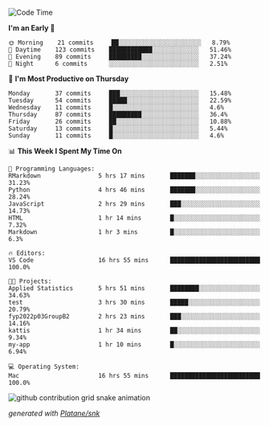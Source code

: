 <!--START_SECTION:waka-->
![Code Time](http://img.shields.io/badge/Code%20Time-78%20hrs%2055%20mins-blue)

**I'm an Early 🐤** 

```text
🌞 Morning    21 commits     ██░░░░░░░░░░░░░░░░░░░░░░░   8.79% 
🌆 Daytime    123 commits    ████████████░░░░░░░░░░░░░   51.46% 
🌃 Evening    89 commits     █████████░░░░░░░░░░░░░░░░   37.24% 
🌙 Night      6 commits      ░░░░░░░░░░░░░░░░░░░░░░░░░   2.51%

```
📅 **I'm Most Productive on Thursday** 

```text
Monday       37 commits     ███░░░░░░░░░░░░░░░░░░░░░░   15.48% 
Tuesday      54 commits     █████░░░░░░░░░░░░░░░░░░░░   22.59% 
Wednesday    11 commits     █░░░░░░░░░░░░░░░░░░░░░░░░   4.6% 
Thursday     87 commits     █████████░░░░░░░░░░░░░░░░   36.4% 
Friday       26 commits     ██░░░░░░░░░░░░░░░░░░░░░░░   10.88% 
Saturday     13 commits     █░░░░░░░░░░░░░░░░░░░░░░░░   5.44% 
Sunday       11 commits     █░░░░░░░░░░░░░░░░░░░░░░░░   4.6%

```


📊 **This Week I Spent My Time On** 

```text
💬 Programming Languages: 
RMarkdown                5 hrs 17 mins       ███████░░░░░░░░░░░░░░░░░░   31.23% 
Python                   4 hrs 46 mins       ███████░░░░░░░░░░░░░░░░░░   28.24% 
JavaScript               2 hrs 29 mins       ███░░░░░░░░░░░░░░░░░░░░░░   14.73% 
HTML                     1 hr 14 mins        █░░░░░░░░░░░░░░░░░░░░░░░░   7.32% 
Markdown                 1 hr 3 mins         █░░░░░░░░░░░░░░░░░░░░░░░░   6.3%

🔥 Editors: 
VS Code                  16 hrs 55 mins      █████████████████████████   100.0%

🐱‍💻 Projects: 
Applied Statistics       5 hrs 51 mins       ████████░░░░░░░░░░░░░░░░░   34.63% 
test                     3 hrs 30 mins       █████░░░░░░░░░░░░░░░░░░░░   20.79% 
fyp2022p03GroupB2        2 hrs 23 mins       ███░░░░░░░░░░░░░░░░░░░░░░   14.16% 
kattis                   1 hr 34 mins        ██░░░░░░░░░░░░░░░░░░░░░░░   9.34% 
my-app                   1 hr 10 mins        █░░░░░░░░░░░░░░░░░░░░░░░░   6.94%

💻 Operating System: 
Mac                      16 hrs 55 mins      █████████████████████████   100.0%

```


<!--END_SECTION:waka-->


<!--Snake Game-->
![github contribution grid snake animation](https://raw.githubusercontent.com/viggo-gascou/viggo-gascou/output/github-contribution-grid-snake.svg)

_generated with [Platane/snk](https://github.com/Platane/snk)_
<!--Snake Game-->

